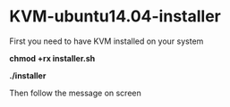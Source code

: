 # KVM-ubuntu14.04-installer

First you need to have KVM installed on your system

**chmod +rx installer.sh**

**./installer**

Then follow the message on screen
